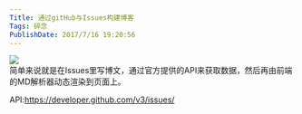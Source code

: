 ```yaml
---
Title: 通过gitHub与Issues构建博客 
Tags: 碎念 
PublishDate: 2017/7/16 19:20:56 
---
```


![](http://imglf0.nosdn.127.net/img/UUcvQWZBZk9URHhUNmthQzQxSXpDWlhMeitBckdwOVhzNEZtb05xSndtaXowOHpKNEJyREd3PT0.jpg?imageView&thumbnail=1680x0&quality=96&stripmeta=0&type=jpg)  
简单来说就是在Issues里写博文，通过官方提供的API来获取数据，然后再由前端的MD解析器动态渲染到页面上。  

API:https://developer.github.com/v3/issues/
    
